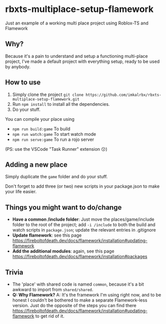 # rbxts-multiplace-setup-flamework
Just an example of a working multi place project using Roblox-TS and Flamework

## Why?
Because it's a pain to understand and setup a functioning multi-place project, I've made a default project with everything setup, ready to be used by anybody.

## How to use
1. Simply clone the project
`git clone https://github.com/imkalrbx/rbxts-multiplace-setup-flamework.git`
2. Run `npm install` to install all the dependencies.
3. Do your stuff.

You can compile your place using
- `npm run build:game` To build
- `npm run watch:game` To start watch mode
- `npm run serve:game` To run a rojo server

(PS: use the VSCode "Task Runner" extension 😗)

## Adding a new place
Simply duplicate the `game` folder and do your stuff.

Don't forget to add three (or two) new scripts in your package.json to make your life easier.

## Things you might want to do/change
- **Have a common /include folder**: Just move the places/game/include folder to the root of the project;
add `-i /include` to both the build and watch scripts in `package.json`; update the relevant entries in .gitignore
- **Update flamework**: see this page https://fireboltofdeath.dev/docs/flamework/installation#updating-flamework
- **Add the additional modules**: again, see this page https://fireboltofdeath.dev/docs/flamework/installation#packages

## Trivia
- The 'place' with shared code is named `common`, because it's a bit awkward to import from `shared/shared`.
- **Q: Why Flamework?** A: It's the framework I'm using right now, and to be honest I couldn't be bothered to make a separate Flamework-less version.
Just do the opposite of the steps you can find there https://fireboltofdeath.dev/docs/flamework/installation#updating-flamework to get rid of it.
